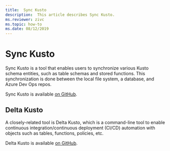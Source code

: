 ```yaml
---
title:  Sync Kusto
description:  This article describes Sync Kusto.
ms.reviewer: zivc
ms.topic: how-to
ms.date: 08/12/2019
---
```


# Sync Kusto

Sync Kusto is a tool that enables users to synchronize various Kusto schema entities, such as table schemas and stored functions. This synchronization is done between the local file system, a database, and Azure Dev Ops repos.

Sync Kusto is available [on GitHub](https://github.com/microsoft/synckusto).

## Delta Kusto

A closely-related tool is Delta Kusto, which is a command-line tool to enable continuous integration/continuous deployment (CI/CD) automation with objects such as tables, functions, policies, etc.

Delta Kusto is available [on GitHub](https://github.com/microsoft/delta-kusto).
